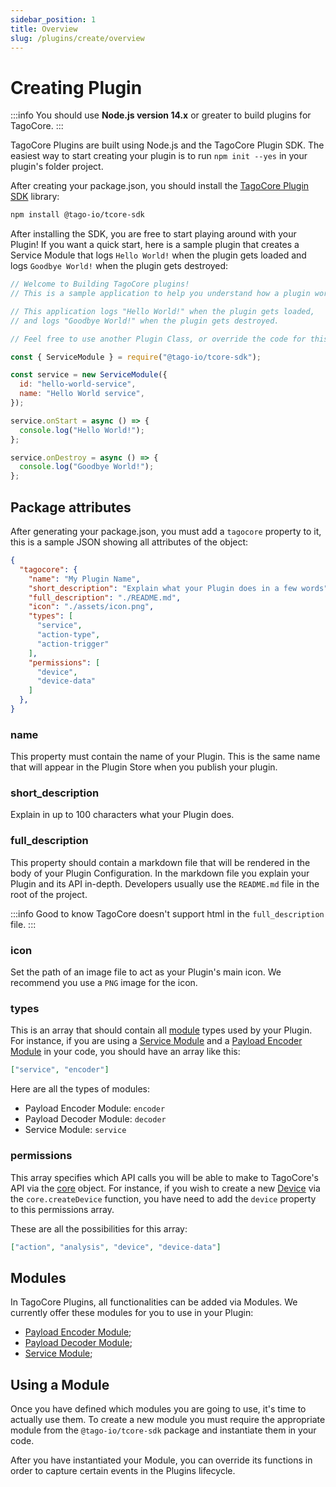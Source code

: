 ```yaml
---
sidebar_position: 1
title: Overview
slug: /plugins/create/overview
---
```


# Creating Plugin

:::info
You should use **Node.js version 14.x** or greater to build plugins for TagoCore.
:::

TagoCore Plugins are built using Node.js and the TagoCore Plugin SDK. The easiest way to start creating your plugin is to run `npm init --yes` in your plugin's folder project.

After creating your package.json, you should install the [TagoCore Plugin SDK](https://npmjs.com/package/@tago-io/tcore-sdk) library:

```bash
npm install @tago-io/tcore-sdk
```

After installing the SDK, you are free to start playing around with your Plugin! If you want a quick start, here is a sample plugin that creates a Service Module that logs `Hello World!` when the plugin gets loaded and logs `Goodbye World!` when the plugin gets destroyed:

```js
// Welcome to Building TagoCore plugins!
// This is a sample application to help you understand how a plugin works.

// This application logs "Hello World!" when the plugin gets loaded,
// and logs "Goodbye World!" when the plugin gets destroyed.

// Feel free to use another Plugin Class, or override the code for this one.

const { ServiceModule } = require("@tago-io/tcore-sdk");

const service = new ServiceModule({
  id: "hello-world-service",
  name: "Hello World service",
});

service.onStart = async () => {
  console.log("Hello World!");
};

service.onDestroy = async () => {
  console.log("Goodbye World!");
};
```


## Package attributes

After generating your package.json, you must add a `tagocore` property to it, this is a sample JSON showing all attributes of the object:

```json
{
  "tagocore": {
    "name": "My Plugin Name",
    "short_description": "Explain what your Plugin does in a few words",
    "full_description": "./README.md",
    "icon": "./assets/icon.png",
    "types": [
      "service",
      "action-type",
      "action-trigger"
    ],
    "permissions": [
      "device",
      "device-data"
    ]
  },
}
```

### name
This property must contain the name of your Plugin. This is the same name that will appear in the Plugin Store when you publish your plugin.

### short_description
Explain in up to 100 characters what your Plugin does.

### full_description
This property should contain a markdown file that will be rendered in the body of your Plugin Configuration. In the markdown file you explain your Plugin and its API in-depth. Developers usually use the `README.md` file in the root of the project.

:::info Good to know
TagoCore doesn't support html in the `full_description` file.
:::

### icon
Set the path of an image file to act as your Plugin's main icon. We recommend you use a `PNG` image for the icon.

### types
This is an array that should contain all [module](#Modules) types used by your Plugin. For instance, if you are using a [Service Module](/plugins/creating-plugins/service) and a [Payload Encoder Module](/plugins/creating-plugins/payload-encoder) in your code, you should have an array like this:

```json
["service", "encoder"]
```

Here are all the types of modules:

- Payload Encoder Module: `encoder`
- Payload Decoder Module: `decoder`
- Service Module: `service`

### permissions
This array specifies which API calls you will be able to make to TagoCore's API via the [core](plugins/creating-plugins/core) object. For instance, if you wish to create a new [Device](/device) via the `core.createDevice` function, you have need to add the `device` property to this permissions array.

These are all the possibilities for this array:

```json
["action", "analysis", "device", "device-data"]
```

## Modules

In TagoCore Plugins, all functionalities can be added via Modules. We currently offer these modules for you to use in your Plugin:

- [Payload Encoder Module](/plugins/creating-plugins/payload-encoder);
- [Payload Decoder Module](/plugins/creating-plugins/payload-decoder);
- [Service Module](/plugins/creating-plugins/service);

## Using a Module

Once you have defined which modules you are going to use, it's time to actually use them. To create a new module you must require the appropriate module from the `@tago-io/tcore-sdk` package and instantiate them in your code.

After you have instantiated your Module, you can override its functions in order to capture certain events in the Plugins lifecycle.
